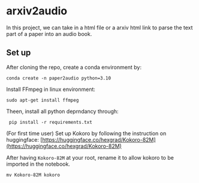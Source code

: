 # arxiv2audio

In this project, we can take in a html file or a arxiv html link to parse the text part of a paper into an audio book. 

## Set up 
After cloning the repo, create a conda environment by:
```
conda create -n paper2audio python=3.10
```

Install FFmpeg in linux environment:
```
sudo apt-get install ffmpeg
```

Theen, install all python deprndancy through:
```
 pip install -r requirements.txt
```

(For first time user) Set up Kokoro by following the instruction on huggingface: [https://huggingface.co/hexgrad/Kokoro-82M](https://huggingface.co/hexgrad/Kokoro-82M)

After having `Kokoro-82M` at your root, rename it to allow kokoro to be imported in the notebook.
```
mv Kokoro-82M kokoro
```

